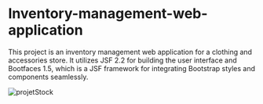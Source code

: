 # Inventory-management-web-application
This project is an inventory management web application for a clothing and accessories store. It utilizes JSF 2.2 for building the user interface and Bootfaces 1.5, which is a JSF framework for integrating Bootstrap styles and components seamlessly.

![projetStock](https://user-images.githubusercontent.com/126195340/221079989-e60f9fd7-5ef8-4b2c-8e55-f4e05f3b93e7.png)


